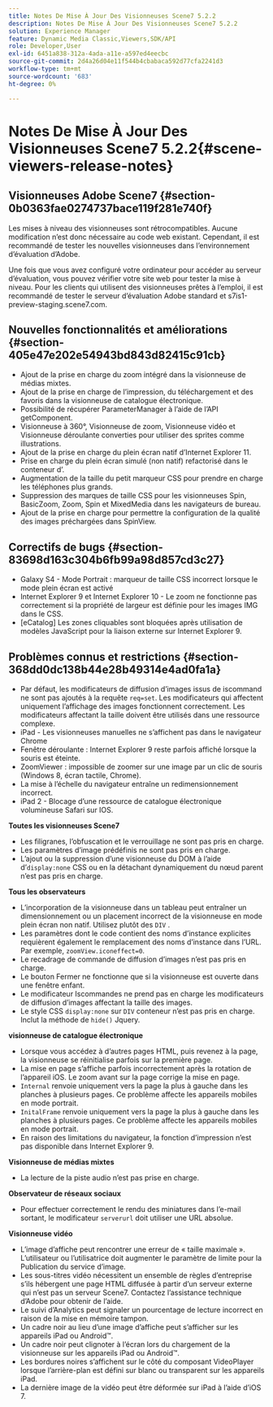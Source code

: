 ```yaml
---
title: Notes De Mise À Jour Des Visionneuses Scene7 5.2.2
description: Notes De Mise À Jour Des Visionneuses Scene7 5.2.2
solution: Experience Manager
feature: Dynamic Media Classic,Viewers,SDK/API
role: Developer,User
exl-id: 6451a838-312a-4ada-a11e-a597ed4eecbc
source-git-commit: 2d4a26d04e11f544b4cbabaca592d77cfa2241d3
workflow-type: tm+mt
source-wordcount: '683'
ht-degree: 0%

---
```


# Notes De Mise À Jour Des Visionneuses Scene7 5.2.2{#scene-viewers-release-notes}

## Visionneuses Adobe Scene7 {#section-0b0363fae0274737bace119f281e740f}

Les mises à niveau des visionneuses sont rétrocompatibles. Aucune modification n’est donc nécessaire au code web existant. Cependant, il est recommandé de tester les nouvelles visionneuses dans l’environnement d’évaluation d’Adobe.

Une fois que vous avez configuré votre ordinateur pour accéder au serveur d’évaluation, vous pouvez vérifier votre site web pour tester la mise à niveau. Pour les clients qui utilisent des visionneuses prêtes à l’emploi, il est recommandé de tester le serveur d’évaluation Adobe standard et s7is1-preview-staging.scene7.com.

## Nouvelles fonctionnalités et améliorations {#section-405e47e202e54943bd843d82415c91cb}

* Ajout de la prise en charge du zoom intégré dans la visionneuse de médias mixtes.
* Ajout de la prise en charge de l’impression, du téléchargement et des favoris dans la visionneuse de catalogue électronique.
* Possibilité de récupérer ParameterManager à l’aide de l’API getComponent.
* Visionneuse à 360°, Visionneuse de zoom, Visionneuse vidéo et Visionneuse déroulante converties pour utiliser des sprites comme illustrations.
* Ajout de la prise en charge du plein écran natif d’Internet Explorer 11.
* Prise en charge du plein écran simulé (non natif) refactorisé dans le conteneur d’.
* Augmentation de la taille du petit marqueur CSS pour prendre en charge les téléphones plus grands.
* Suppression des marques de taille CSS pour les visionneuses Spin, BasicZoom, Zoom, Spin et MixedMedia dans les navigateurs de bureau.
* Ajout de la prise en charge pour permettre la configuration de la qualité des images préchargées dans SpinView.

## Correctifs de bugs {#section-83698d163c304b6fb99a98d857cd3c27}

* Galaxy S4 - Mode Portrait : marqueur de taille CSS incorrect lorsque le mode plein écran est activé
* Internet Explorer 9 et Internet Explorer 10 - Le zoom ne fonctionne pas correctement si la propriété de largeur est définie pour les images IMG dans le CSS.
* [eCatalog] Les zones cliquables sont bloquées après utilisation de modèles JavaScript pour la liaison externe sur Internet Explorer 9.

## Problèmes connus et restrictions {#section-368dd0dc138b44e28b49314e4ad0fa1a}

* Par défaut, les modificateurs de diffusion d’images issus de iscommand ne sont pas ajoutés à la requête `req=set`. Les modificateurs qui affectent uniquement l’affichage des images fonctionnent correctement. Les modificateurs affectant la taille doivent être utilisés dans une ressource complexe.
* iPad - Les visionneuses manuelles ne s’affichent pas dans le navigateur Chrome
* Fenêtre déroulante : Internet Explorer 9 reste parfois affiché lorsque la souris est éteinte.
* ZoomViewer : impossible de zoomer sur une image par un clic de souris (Windows 8, écran tactile, Chrome).
* La mise à l’échelle du navigateur entraîne un redimensionnement incorrect.
* iPad 2 - Blocage d’une ressource de catalogue électronique volumineuse Safari sur IOS.

**Toutes les visionneuses Scene7**

* Les filigranes, l’obfuscation et le verrouillage ne sont pas pris en charge.
* Les paramètres d’image prédéfinis ne sont pas pris en charge.
* L’ajout ou la suppression d’une visionneuse du DOM à l’aide d’`display:none` CSS ou en la détachant dynamiquement du nœud parent n’est pas pris en charge.

**Tous les observateurs**

* L’incorporation de la visionneuse dans un tableau peut entraîner un dimensionnement ou un placement incorrect de la visionneuse en mode plein écran non natif. Utilisez plutôt des `DIV` .
* Les paramètres dont le code contient des noms d’instance explicites requièrent également le remplacement des noms d’instance dans l’URL. Par exemple, `zoomView.iconeffect=0`.
* Le recadrage de commande de diffusion d’images n’est pas pris en charge.
* Le bouton Fermer ne fonctionne que si la visionneuse est ouverte dans une fenêtre enfant.
* Le modificateur Iscommandes ne prend pas en charge les modificateurs de diffusion d’images affectant la taille des images.
* Le style CSS `display:none` sur `DIV` conteneur n’est pas pris en charge. Inclut la méthode de `hide()` Jquery.

**visionneuse de catalogue électronique**

* Lorsque vous accédez à d’autres pages HTML, puis revenez à la page, la visionneuse se réinitialise parfois sur la première page.
* La mise en page s’affiche parfois incorrectement après la rotation de l’appareil iOS. Le zoom avant sur la page corrige la mise en page.
* `Internal` renvoie uniquement vers la page la plus à gauche dans les planches à plusieurs pages. Ce problème affecte les appareils mobiles en mode portrait.
* `InitalFrame` renvoie uniquement vers la page la plus à gauche dans les planches à plusieurs pages. Ce problème affecte les appareils mobiles en mode portrait.
* En raison des limitations du navigateur, la fonction d’impression n’est pas disponible dans Internet Explorer 9.

**Visionneuse de médias mixtes**

* La lecture de la piste audio n’est pas prise en charge.

**Observateur de réseaux sociaux**

* Pour effectuer correctement le rendu des miniatures dans l’e-mail sortant, le modificateur `serverurl` doit utiliser une URL absolue.

**Visionneuse vidéo**

* L’image d’affiche peut rencontrer une erreur de « taille maximale ». L’utilisateur ou l’utilisatrice doit augmenter le paramètre de limite pour la Publication du service d’image.
* Les sous-titres vidéo nécessitent un ensemble de règles d’entreprise s’ils hébergent une page HTML diffusée à partir d’un serveur externe qui n’est pas un serveur Scene7. Contactez l’assistance technique d’Adobe pour obtenir de l’aide.
* Le suivi d’Analytics peut signaler un pourcentage de lecture incorrect en raison de la mise en mémoire tampon.
* Un cadre noir au lieu d’une image d’affiche peut s’afficher sur les appareils iPad ou Android™.
* Un cadre noir peut clignoter à l’écran lors du chargement de la visionneuse sur les appareils iPad ou Android™.
* Les bordures noires s’affichent sur le côté du composant VideoPlayer lorsque l’arrière-plan est défini sur blanc ou transparent sur les appareils iPad.
* La dernière image de la vidéo peut être déformée sur iPad à l’aide d’iOS 7.
